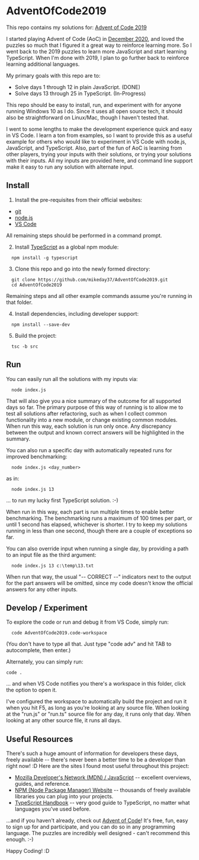 # AdventOfCode2019

This repo contains my solutions for: [Advent of Code 2019](https://adventofcode.com/2019)

I started playing Advent of Code (AoC) in [December 2020](https://adventofcode.com/2020), and loved the puzzles so much that I figured it a great way to reinforce learning more.  So I went back to the 2019 puzzles to learn more JavaScript and start learning TypeScript.  When I'm done with 2019, I plan to go further back to reinforce learning additional languages.

My primary goals with this repo are to:
* Solve days 1 through 12 in plain JavaScript.  (DONE)
* Solve days 13 through 25 in TypeScript.  (In-Progress)

This repo should be easy to install, run, and experiment with for anyone running Windows 10 as I do.  Since it uses all open source tech, it should also be straightforward on Linux/Mac, though I haven't tested that.

I went to some lengths to make the development experience quick and easy in VS Code.  I learn a ton from examples, so I want to provide this as a useful example for others who would like to experiment in VS Code with node.js, JavaScript, and TypeScript.  Also, part of the fun of AoC is learning from other players, trying your inputs with their solutions, or trying your solutions with their inputs.  All my inputs are provided here, and command line support make it easy to run any solution with alternate input.


## Install

1. Install the pre-requisites from their official websites: 
  * [git](https://git-scm.com/downloads)
  * [node.js](https://nodejs.org/)
  * [VS Code](https://code.visualstudio.com/Download)
  
All remaining steps should be performed in a command prompt.

2. Install [TypeScript](https://www.typescriptlang.org/) as a global npm module:
```
  npm install -g typescript
```

3. Clone this repo and go into the newly formed directory:
```
  git clone https://github.com/mikeday37/AdventOfCode2019.git
  cd AdventOfCode2019
```
Remaining steps and all other example commands assume you're running in that folder.

4. Install dependencies, including developer support:
```
  npm install --save-dev
```

5. Build the project:
```
  tsc -b src
```

## Run

You can easily run all the solutions with my inputs via:
```
  node index.js
```
That will also give you a nice summary of the outcome for all supported days so far.  The primary purpose of this way of running is to allow me to test all solutions after refactoring, such as when I collect common functionality into a new module, or change existing common modules.  When run this way, each solution is run only once.  Any discrepancy between the output and known correct answers will be highlighted in the summary.

You can also run a specific day with automatically repeated runs for improved benchmarking:
```
  node index.js <day_number>
```
as in:
```
  node index.js 13
```
... to run my lucky first TypeScript solution.  :-)

When run in this way, each part is run multiple times to enable better benchmarking.  The benchmarking runs a maximum of 100 times per part, or until 1 second has elapsed, whichever is shorter.  I try to keep my solutions running in less than one second, though there are a couple of exceptions so far.

You can also override input when running a single day, by providing a path to an input file as the third argument:
```
  node index.js 13 c:\temp\13.txt
```

When run that way, the usual "-- CORRECT --" indicators next to the output for the part answers will be omitted, since my code doesn't know the official answers for any other inputs.


## Develop / Experiment

To explore the code or run and debug it from VS Code, simply run:
```
  code AdventOfCode2019.code-workspace
```
(You don't have to type all that.  Just type "code adv" and hit TAB to autocomplete, then enter.)

Alternately, you can simply run:
```
code .
```
... and when VS Code notifies you there's a workspace in this folder, click the option to open it.

I've configured the workspace to automatically build the project and run it when you hit F5, as long as you're looking at any source file.  When looking at the "run.js" or "run.ts" source file for any day, it runs only that day.  When looking at any other source file, it runs all days.


## Useful Resources

There's such a huge amount of information for developers these days, freely available -- there's never been a better time to be a developer than right now!  :D  Here are the sites I found most useful throughout this project:

* [Mozilla Developer's Network (MDN) / JavaScript](https://developer.mozilla.org/en-US/docs/Web/JavaScript) -- excellent overviews, guides, and reference.
* [NPM (Node Package Manager) Website](https://www.npmjs.com/) -- thousands of freely available libraries you can plug into your projects.
* [TypeScript Handbook](https://www.typescriptlang.org/docs/handbook/intro.html) -- very good guide to TypeScript, no matter what languages you've used before.

...and if you haven't already, check out [Advent of Code](https://adventofcode.com/2019/about)!  It's free, fun, easy to sign up for and participate, and you can do so in any programming language.  The puzzles are incredibly well designed - can't recommend this enough.  :-)

Happy Coding!  :D
